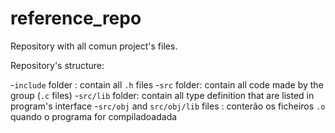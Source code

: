 # reference_repo 
Repository with all comun project's files.

Repository's structure:


-`include` folder : contain all `.h` files
-`src` folder: contain all code made by the group (`.c` files)
-`src/lib` folder: contain all type definition that are listed in program's interface
-`src/obj` and `src/obj/lib` files : conterão os ficheiros `.o` quando o programa for compiladoadada
